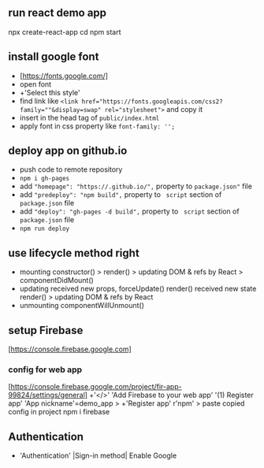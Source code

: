 ## run react demo app
npx create-react-app <app-name>
cd <app-name>
npm start

## install google font
- [https://fonts.google.com/]
- open font
- +'Select this style'
- find link like `<link href="https://fonts.googleapis.com/css2?family="`<font-name>`"&display=swap" rel="stylesheet">` and copy it
- insert in the head tag of `public/index.html`
- apply font in css property like `font-family: '`<font-name>`';`

## deploy app on github.io
- push code to remote repository
- `npm i gh-pages`
- add `"homepage": "https://`<git-user-name>`.github.io/`<git-repo-name>`",` property to `package.json"` file  
- add `"predeploy": "npm build",` property to ` script` section of `package.json` file  
- add `"deploy": "gh-pages -d build",` property to ` script` section of `package.json` file  
- `npm run deploy`

## use lifecycle method right
- mounting
  constructor() > render() > updating DOM & refs by React > componentDidMount()
- updating
  received new props, forceUpdate()
    render()
  received new state
    render() > updating DOM & refs by React
- unmounting
  componentWillUnmount()

  
## setup Firebase
[https://console.firebase.google.com]

### config for web app
[https://console.firebase.google.com/project/fir-app-99824/settings/general]
+'</>' 
'Add Firebase to your web app'
'(1) Register app'
'App nickname'=demo_app > +'Register app'
r'npm' > paste copied config in project
npm i firebase

## Authentication 
- 'Authentication'
|Sign-in method| 
Enable Google
